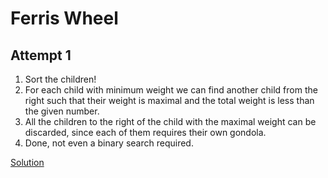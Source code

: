# Ferris Wheel

## Attempt 1

1. Sort the children!
2. For each child with minimum weight we can find another child from the right such that their weight is maximal and the total weight is less than the given number. 
3. All the children to the right of the child with the maximal weight can be discarded, since each of them requires their own gondola.
4. Done, not even a binary search required.

[Solution](./main.cpp)
